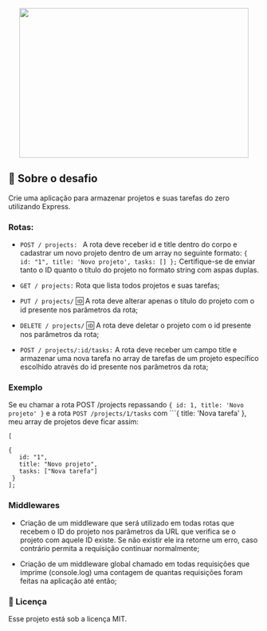 
   
<p align="center">
  <img width="460" height="300" src="https://rocketseat.com.br/static/images/update/melhores-tecnologias.svg">
</p>   
 
 ## :rocket: **Sobre o desafio**
Crie uma aplicação para armazenar projetos e suas tarefas do zero utilizando Express.

### **Rotas:** 
*  ``POST / projects: `` A rota deve receber id e title dentro do corpo e cadastrar um novo projeto dentro de um array no seguinte formato: ```{ id: "1", title: 'Novo projeto', tasks: [] };``` Certifique-se de enviar tanto o ID quanto o título do projeto no formato string com aspas duplas.


* ``GET / projects:`` Rota que lista todos projetos e suas tarefas;

* ```PUT / projects/``` 🆔 A rota deve alterar apenas o título do projeto com o id presente nos parâmetros da rota;

* ``DELETE / projects/`` 🆔 A rota deve deletar o projeto com o id presente nos parâmetros da rota;

* ``POST / projects/:id/tasks:`` A rota deve receber um campo title e armazenar uma nova tarefa no array de tarefas de um projeto específico escolhido através do id presente nos parâmetros da rota;

### **Exemplo**
Se eu chamar a rota POST /projects repassando ```{ id: 1, title: 'Novo projeto' }``` e a rota ``POST /projects/1/tasks`` com ```{ title: 'Nova tarefa' }, meu array de projetos deve ficar assim:


```
[

{
   id: "1",
   title: "Novo projeto",
   tasks: ["Nova tarefa"]
 }
];
```

### **Middlewares**
* Criação de um middleware que será utilizado em todas rotas que recebem o ID do projeto nos parâmetros da URL que verifica se o projeto com aquele ID existe. Se não existir ele ira retorne um erro, caso contrário permita a requisição continuar normalmente;

* Criação de um middleware global chamado em todas requisições que imprime (console.log) uma contagem de quantas requisições foram feitas na aplicação até então;

 ### **📝 Licença**
Esse projeto está sob a licença MIT.
